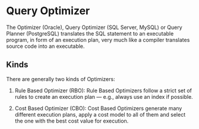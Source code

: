 # Query Optimizer

The Optimizer (Oracle), Query Optimizer (SQL Server, MySQL) or Query Planner (PostgreSQL) translates the SQL statement
to an executable program, in form of an execution plan, very much like a compiler translates source code into an
executable.

## Kinds

There are generally two kinds of Optimizers:

1. Rule Based Optimizer (RBO): Rule Based Optimizers follow a strict set of rules to create an execution plan — e.g.,
   always use an index if possible.

2. Cost Based Optimizer (CBO): Cost Based Optimizers generate many different execution plans, apply a cost model to all
   of them and select the one with the best cost value for execution.